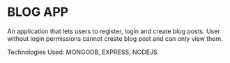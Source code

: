# BLOG APP
An application that lets users to register, login and create blog posts. User without login permissions cannot create blog post and can only view them.

Technologies Used: MONGODB, EXPRESS, NODEJS
